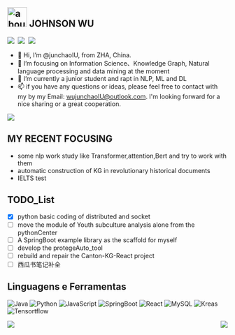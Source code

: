 ## <img width="45" alt="about" src="https://raw.github.com/elizarov/elizarov/master/about.png"> JOHNSON WU 
<a href="http://www.wujunchao.top/" target="_blank"><img src="https://img.shields.io/badge/%E4%B8%AA%E4%BA%BA%E7%AB%99%E7%82%B9-%E6%98%A5%E5%A4%A9%E5%92%8C%E7%88%B1%E6%83%85%E3%81%AE%E6%A8%B1%E8%8A%B1🌸-pink"></a>&nbsp;&nbsp;<a href="https://www.cnblogs.com/wujunchao/" target="_blank"><img src="https://img.shields.io/badge/%E5%8D%9A%E5%AE%A2%E5%9B%AD-%E6%A2%A6%E6%B7%91%E7%9A%84%E6%A8%B1%E8%8A%B1%E5%BA%84-blue"></a>&nbsp;&nbsp;<a href="https://www.yuque.com/wujunchao" target="_blank"><img src="https://img.shields.io/badge/%E8%AF%AD%E9%9B%80-CC%E7%9A%84%E7%9F%A5%E8%AF%86%E5%BA%93-green"></a>

- 👋 Hi, I’m @junchaoIU, from ZHA, China.
- 👀 I’m focusing on Information Science、Knowledge Graph, Natural language processing and data mining at the moment
- 🌱 I’m currently a junior student and rapt in NLP, ML and DL
- 📫 if you have any questions or ideas, please feel free to contact with my by my Email: wujunchaoIU@outlook.com. I'm looking forward for a nice sharing or a great cooperation.
<img src="https://github-profile-summary-cards.vercel.app/api/cards/profile-details?username=junchaoIU&theme=monokai" />

## **MY RECENT FOCUSING**
- some nlp work study like Transformer,attention,Bert and try to work with them
- automatic construction of KG in revolutionary historical documents
- IELTS test

## **TODO_List**
- [X] python basic coding of distributed and socket
- [ ] move the module of Youth subculture analysis alone from the pythonCenter
- [ ] A SpringBoot example library as the scaffold for myself
- [ ] develop the protegeAuto_tool
- [ ] rebuild and repair the Canton-KG-React project
- [ ] 西瓜书笔记补全

## **Linguagens e Ferramentas**
![Java](https://img.shields.io/badge/-Java-192133?style=flat-square&logo=java&logoColor=white)
![Python](https://img.shields.io/badge/-Python-192133?style=flat-square&logo=python&logoColor=white)
![JavaScript](https://img.shields.io/badge/-JavaScript-192133?style=flat-square&logo=javaScript&logoColor=white)
![SpringBoot](https://img.shields.io/badge/-SpringBoot-192133?style=flat-square&logo=spring&logoColor=white)
![React](https://img.shields.io/badge/-React-192133?style=flat-square&logo=react&logoColor=white)
![MySQL](https://img.shields.io/badge/-MySQL-192133?style=flat-square&logo=mysql&logoColor=white)
![Kreas](https://img.shields.io/badge/-Kreas-192133?style=flat-square&logo=figma&logoColor=white)
![Tensortflow](https://img.shields.io/badge/-Tensortflow-192133?style=flat-square&logo=figma&logoColor=white)

<img align="left" src="https://github-readme-stats.vercel.app/api?username=junchaoIU&show_icons=true&theme=tokyonight" />
<img align="right" src="https://github-readme-stats.vercel.app/api/top-langs/?username=junchaoIU&hide=html&layout=compact&theme=radical" />






